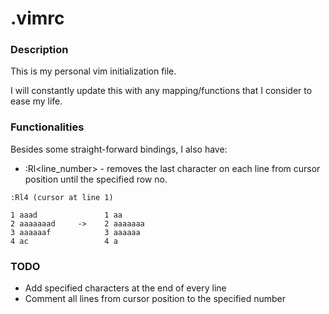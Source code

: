 # .vimrc

### Description
This is my personal vim initialization file.

I will constantly update this with any mapping/functions that I consider to ease my life.

### Functionalities
Besides some straight-forward bindings, I also have:
  * :Rl<line_number> - removes the last character on each line from cursor position until the specified row no.
  ```
  :Rl4 (cursor at line 1)
  ```
  ``` shell
  1 aaad               1 aa
  2 aaaaaaad     ->    2 aaaaaaa
  3 aaaaaaf            3 aaaaaa
  4 ac                 4 a
  ```
  
### TODO
* Add specified characters at the end of every line
* Comment all lines from cursor position to the specified number
